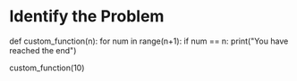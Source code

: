 # Identify the Problem
def custom_function(n):
    for num in range(n+1):
        if num == n:
            print("You have reached the end")

custom_function(10)